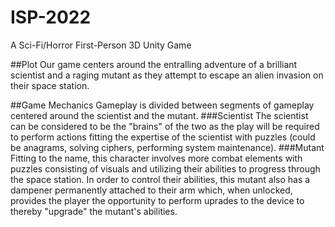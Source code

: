 # ISP-2022
A Sci-Fi/Horror First-Person 3D Unity Game

##Plot
Our game centers around the entralling adventure of a brilliant scientist and a raging mutant as they attempt to escape an alien invasion on their space station. 

##Game Mechanics
Gameplay is divided between segments of gameplay centered around the scientist and the mutant.
###Scientist
The scientist can be considered to be the "brains" of the two as the play will be required to perform actions fitting the expertise of the scientist with puzzles (could be anagrams, solving ciphers, performing system maintenance).
###Mutant
Fitting to the name, this character involves more combat elements with puzzles consisting of visuals and utilizing their abilities to progress through the space station. In order to control their abilities, this mutant also has a dampener permanently attached to their arm which, when unlocked, provides the player the opportunity to perform uprades to the device to thereby "upgrade" the mutant's abilities.
